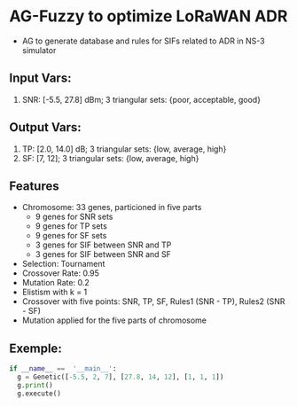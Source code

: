 # AG-Fuzzy to optimize LoRaWAN ADR
- AG to generate database and rules for SIFs related to ADR in NS-3 simulator

## Input Vars:
1. SNR: [-5.5, 27.8] dBm; 3 triangular sets: {poor, acceptable, good}

## Output Vars:
1. TP: [2.0, 14.0] dB; 3 triangular sets: {low, average, high}
2. SF: [7, 12]; 3 triangular sets: {low, average, high}

## Features
- Chromosome: 33 genes, particioned in five parts
  - 9 genes for SNR sets
  - 9 genes for TP sets
  - 9 genes for SF sets
  - 3 genes for SIF between SNR and TP
  - 3 genes for SIF between SNR and SF
- Selection: Tournament
- Crossover Rate: 0.95
- Mutation Rate: 0.2
- Elistism with k = 1
- Crossover with five points: SNR, TP, SF, Rules1 (SNR - TP), Rules2 (SNR - SF)
- Mutation applied for the five parts of chromosome

## Exemple:
```python
if __name__ ==  '__main__':
  g = Genetic([-5.5, 2, 7], [27.8, 14, 12], [1, 1, 1])
  g.print()
  g.execute()